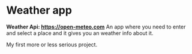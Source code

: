 # Weather app

**Weather Api: https://open-meteo.com**
An app where you need to enter and select a place and it gives you an weather info about it.

My first more or less serious project.

<img src="./icons8-wind-90.png" alt=""/>
